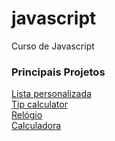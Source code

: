 # javascript
 Curso de Javascript
 
 ### Principais Projetos
 <a href="https://leonardoalc.github.io/javascript/7_array ex" target="_blank">Lista personalizada</a><br>
 <a href="https://leonardoalc.github.io/javascript/11_projeto-gorjeta/" target="_blank">Tip calculator</a><br>
 <a href="https://leonardoalc.github.io/javascript/12_projeto-relogio/">Relógio</a><br>
 <a href="https://leonardoalc.github.io/javascript/15_projeto-calculadora/">Calculadora</a>
